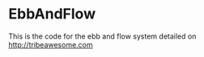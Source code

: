 EbbAndFlow
==========

This is the code for the ebb and flow system detailed on http://tribeawesome.com
